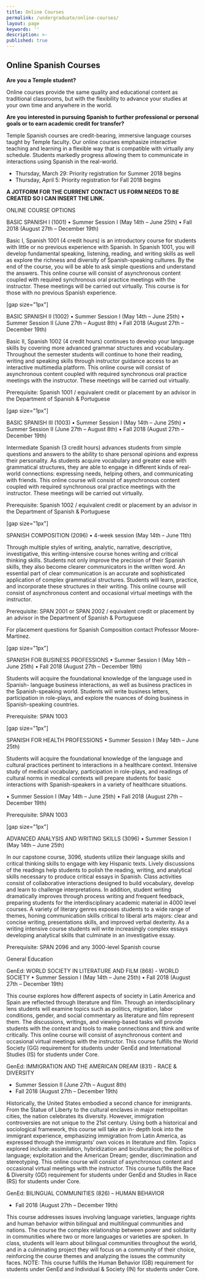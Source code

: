 ```yaml
---
title: Online Courses
permalink: /undergraduate/online-courses/
layout: page
keywords: ''
description: >-
published: true
---
```

## Online Spanish Courses

**Are you a Temple student?**  

Online courses provide the same quality and educational content as traditional classrooms, but with the flexibility to advance your studies at your own time and anywhere in the world.  

**Are you interested in pursuing Spanish to further professional or personal goals or to earn academic credit for transfer?**  

Temple Spanish courses are credit-bearing, immersive language courses taught by Temple faculty.  Our online courses emphasize interactive teaching and learning in a flexible way that is compatible with virtually any schedule. Students markedly progress allowing them to communicate in interactions using Spanish in the real-world.

- Thursday, March 29: Priority registration for Summer 2018 begins
- Thursday, April 5: Priority registration for Fall 2018 begins

**A JOTFORM FOR THE CURRENT CONTACT US FORM NEEDS TO BE CREATED SO I CAN INSERT THE LINK.**

ONLINE COURSE OPTIONS

BASIC SPANISH I (1001)
• Summer Session I (May 14th – June 25th)
• Fall 2018 (August 27th – December 19th)

Basic I, Spanish 1001 (4 credit hours) is an introductory course for students with little or no previous experience with Spanish. In Spanish 1001, you will develop fundamental speaking, listening, reading, and writing skills as well as explore the richness and diversity of Spanish-speaking cultures. By the end of the course, you will be able to ask simple questions and understand the answers. This online course will consist of asynchronous content coupled with required synchronous oral practice meetings with the instructor. These meetings will be carried out virtually.  This course is for those with no previous Spanish experience.

[gap size="1px"]

BASIC SPANISH II (1002)
• Summer Session I (May 14th – June 25th)
• Summer Session II (June 27th – August 8th)
• Fall 2018 (August 27th – December 19th)

Basic II, Spanish 1002 (4 credit hours) continues to develop your language skills by covering more advanced grammar structures and vocabulary. Throughout the semester students will continue to hone their reading, writing and speaking skills through instructor guidance access to an interactive multimedia platform. This online course will consist of asynchronous content coupled with required synchronous oral practice meetings with the instructor. These meetings will be carried out virtually.

Prerequisite: Spanish 1001 / equivalent credit or placement by an advisor in the Department of Spanish & Portuguese

[gap size="1px"]

BASIC SPANISH III (1003)
• Summer Session I (May 14th – June 25th)
• Summer Session II (June 27th – August 8th)
• Fall 2018 (August 27th – December 19th)

Intermediate Spanish (3 credit hours) advances students from simple questions and answers to the ability to share personal opinions and express their personality. As students acquire vocabulary and greater ease with grammatical structures, they are able to engage in different kinds of real-world connections: expressing needs, helping others, and communicating with friends. This online course will consist of asynchronous content coupled with required synchronous oral practice meetings with the instructor. These meetings will be carried out virtually.

Prerequisite: Spanish 1002 / equivalent credit or placement by an advisor in the Department of Spanish & Portuguese

[gap size="1px"]

SPANISH COMPOSITION (2096)
• 4-week session (May 14th – June 11th)

Through multiple styles of writing, analytic, narrative, descriptive, investigative, this writing-intensive course hones writing and critical thinking skills. Students not only improve the precision of their Spanish skills, they also become clearer communicators in the written word. An essential part of clear communication is an accurate and sophisticated application of complex grammatical structures. Students will learn, practice, and incorporate these structures in their writing. This online course will consist of asynchronous content and occasional virtual meetings with the instructor.

Prerequisite: SPAN 2001 or SPAN 2002 / equivalent credit or placement by an advisor in the Department of Spanish & Portuguese

For placement questions for Spanish Composition contact Professor Moore-Martinez.

[gap size="1px"]

SPANISH FOR BUSINESS PROFESSIONS
• Summer Session I (May 14th – June 25th)
• Fall 2018 (August 27th – December 19th)

Students will acquire the foundational knowledge of the language used in Spanish- language business interactions, as well as business practices in the Spanish-speaking world. Students will write business letters, participation in role-plays, and explore the nuances of doing business in Spanish-speaking countries.

Prerequisite: SPAN 1003

[gap size="1px"]

SPANISH FOR HEALTH PROFESSIONS
• Summer Session I (May 14th – June 25th)

Students will acquire the foundational knowledge of the language and cultural practices pertinent to interactions in a healthcare context. Intensive study of medical vocabulary, participation in role-plays, and readings of cultural norms in medical contexts will prepare students for basic interactions with Spanish-speakers in a variety of healthcare situations.

• Summer Session I (May 14th – June 25th)
• Fall 2018 (August 27th – December 19th)

Prerequisite: SPAN 1003

[gap size="1px"]

ADVANCED ANALYSIS AND WRITING SKILLS (3096)
•  Summer Session I (May 14th – June 25th)

In our capstone course, 3096, students utilize their language skills and critical thinking skills to engage with key Hispanic texts. Lively discussions of the readings help students to polish the reading, writing, and analytical skills necessary to produce critical essays in Spanish. Class activities consist of collaborative interactions designed to build vocabulary, develop and learn to challenge interpretations. In addition, student writing dramatically improves through process writing and frequent feedback, preparing students for the interdisciplinary academic material in 4000 level courses. A variety of literary genres exposes students to a wide range of themes, honing communication skills critical to liberal arts majors: clear and concise writing, presentations skills, and improved verbal dexterity. As a writing intensive course students will write increasingly complex essays developing analytical skills that culminate in an investigative essay.

Prerequisite: SPAN 2096 and any 3000-level Spanish course

General Education

GenEd: WORLD SOCIETY IN LITERATURE AND FILM (868) - WORLD SOCIETY
• Summer Session I (May 14th – June 25th)
• Fall 2018 (August 27th – December 19th)

This course explores how different aspects of society in Latin America and Spain are reflected through literature and film. Through an interdisciplinary lens students will examine topics such as politics, migration, labor conditions, gender, and social commentary as literature and film represent them. The discussions, writings, and viewing-based tasks will provide students with the context and tools to make connections and think and write critically. This online course will consist of asynchronous content and occasional virtual meetings with the instructor. This course fulfills the World Society (GG) requirement for students under GenEd and International Studies (IS) for students under Core.

GenEd: IMMIGRATION AND THE AMERICAN DREAM (831) - RACE & DIVERSITY
- Summer Session II (June 27th – August 8th)
- Fall 2018 (August 27th – December 19th)

Historically, the United States embodied a second chance for immigrants. From the Statue of Liberty to the cultural enclaves in major metropolitan cities, the nation
celebrates its diversity. However, immigration controversies are not unique to the 21st century. Using both a historical and sociological framework, this course will take an in- depth look into the immigrant experience, emphasizing immigration from Latin America, as expressed through the immigrants’ own voices in literature and film. Topics explored include: assimilation, hybridization and biculturalism; the politics of language; exploitation and the American Dream; gender, discrimination and stereotyping. This online course will consist of asynchronous content and occasional virtual meetings with the instructor. This course fulfills the Race & Diversity (GD) requirement for students under GenEd and Studies in Race (RS) for students under Core.

GenEd: BILINGUAL COMMUNITIES (826) – HUMAN BEHAVIOR
- Fall 2018 (August 27th – December 19th)

This course addresses issues involving language varieties, language rights and human behavior within bilingual and multilingual communities and nations. The course the complex relationship between power and solidarity in communities where two or more languages or varieties are spoken.  In class, students will learn about bilingual communities throughout the world, and in a culminating project they will focus on a community of their choice, reinforcing the course themes and analyzing the issues the community faces. NOTE: This course fulfills the Human Behavior (GB) requirement for students under GenEd and Individual & Society (IN) for students under Core.

